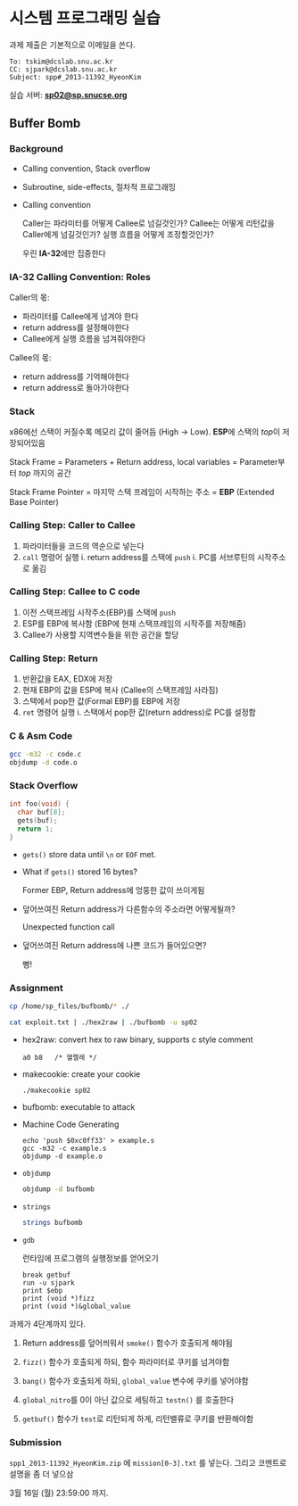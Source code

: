 시스템 프로그래밍 실습
========

과제 제출은 기본적으로 이메일을 쓴다.

```
To: tskim@dcslab.snu.ac.kr
CC: sjpark@dcslab.snu.ac.kr
Subject: spp#_2013-11392_HyeonKim
```

실습 서버: **sp02@sp.snucse.org**

Buffer Bomb
--------

### Background

*   Calling convention, Stack overflow
*   Subroutine, side-effects, 절차적 프로그래밍

*   Calling convention

    Caller는 파라미터를 어떻게 Callee로 넘길것인가?
    Callee는 어떻게 리턴값을 Caller에게 넘길것인가?
    실행 흐름을 어떻게 조정할것인가?

    우린 **IA-32**에만 집중한다

### IA-32 Calling Convention: Roles

Caller의 몫:

* 파라미터를 Callee에게 넘겨야 한다
* return address를 설정해야한다
* Callee에게 실행 흐름을 넘겨줘야한다

Callee의 몫:

* return address를 기억해야한다
* return address로 돌아가야한다

### Stack

x86에선 스택이 커질수록 메모리 값이 줄어듬 (High -> Low). **ESP**에 스택의 *top*이 저장되어있음

Stack Frame = Parameters + Return address, local variables
            = Parameter부터 *top* 까지의 공간

Stack Frame Pointer = 마지막 스택 프레임이 시작하는 주소 = **EBP** (Extended Base Pointer)

### Calling Step: Caller to Callee

1.  파라미터들을 코드의 역순으로 넣는다
1.  `call` 명령어 실행
    i.  return address를 스택에 `push`
    i.  PC를 서브루틴의 시작주소로 옮김

### Calling Step: Callee to C code

1.  이전 스택프레임 시작주소(EBP)를 스택에 `push`
1.  ESP를 EBP에 복사함 (EBP에 현재 스택프레임의 시작주를 저장해줌)
1.  Callee가 사용할 지역변수들을 위한 공간을 할당

### Calling Step: Return

1.  반환값을 EAX, EDX에 저장
1.  현재 EBP의 값을 ESP에 복사 (Callee의 스택프레임 사라짐)
1.  스택에서 pop한 값(Formal EBP)를 EBP에 저장
1.  `ret` 명령어 실행
    i.  스택에서 pop한 값(return address)로 PC를 설정함

### C & Asm Code

```bash
gcc -m32 -c code.c
objdump -d code.o
```

### Stack Overflow

```c
int foo(void) {
  char buf[8];
  gets(buf);
  return 1;
}
```

*   `gets()` store data until `\n` or `EOF` met.

*   What if `gets()` stored 16 bytes?

    Former EBP, Return address에 엉뚱한 값이 쓰이게됨

*   덮어쓰여진 Return address가 다른함수의 주소라면 어떻게될까?

    Unexpected function call

*   덮어쓰여진 Return address에 나쁜 코드가 들어있으면?

    뻥!

### Assignment

```sh
cp /home/sp_files/bufbomb/* ./

cat exploit.txt | ./hex2raw | ./bufbomb -u sp02
```

*   hex2raw: convert hex to raw binary, supports c style comment

    ```
    a0 b8   /* 헬렐레 */
    ```

*   makecookie: create your cookie

    ```
    ./makecookie sp02
    ```

*   bufbomb: executable to attack

*   Machine Code Generating

    ```
    echo 'push $0xc0ff33' > example.s
    gcc -m32 -c example.s
    objdump -d example.o
    ```

*   `objdump`

    ```sh
    objdump -d bufbomb
    ```

*   `strings`

    ```sh
    strings bufbomb
    ```

*   `gdb`

    런타임에 프로그램의 실행정보를 얻어오기

    ```gdb
    break getbuf
    run -u sjpark
    print $ebp
    print (void *)fizz
    print (void *)&global_value
    ```

과제가 4단계까지 있다.

1.  Return address를 덮어씌워서 `smoke()` 함수가 호출되게 해야됨

1.  `fizz()` 함수가 호출되게 하되, 함수 파라미터로 쿠키를 넘겨야함

1.  `bang()` 함수가 호출되게 하되, `global_value` 변수에 쿠키를 넣어야함

1.  `global_nitro`를 0이 아닌 값으로 세팅하고 `testn()` 를 호출한다

1.  `getbuf()` 함수가 `test`로 리턴되게 하게, 리턴밸류로 쿠키를 반환해야함

### Submission

`spp1_2013-11392_HyeonKim.zip` 에 `mission[0-3].txt` 를 넣는다. 그리고 코멘트로
설명을 좀 더 넣으삼

3월 16일 (월) 23:59:00 까지.
